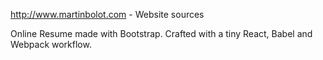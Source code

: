 http://www.martinbolot.com - Website sources

Online Resume made with Bootstrap. Crafted with a tiny React, Babel and Webpack workflow.
